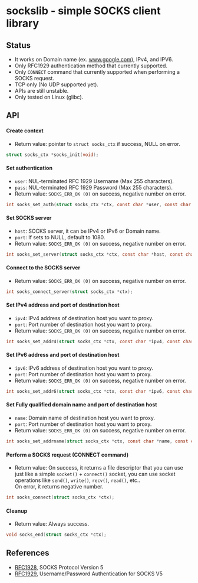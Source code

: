 # sockslib - simple SOCKS client library

## Status

- It works on Domain name (ex. www.google.com), IPv4, and IPV6.
- Only RFC1929 authentication method that currently supported.
- Only `CONNECT` command that currently supported when performing a SOCKS request.
- TCP only (No UDP supported yet).
- APIs are still unstable.
- Only tested on Linux (glibc).

## API

#### Create context
- Return value: pointer to `struct socks_ctx` if success, NULL on error.
```c
struct socks_ctx *socks_init(void);
```

#### Set authentication
- `user`:  NUL-terminated RFC 1929 Username (Max 255 characters).
- `pass`:  NUL-terminated RFC 1929 Password (Max 255 characters).
- Return value: `SOCKS_ERR_OK (0)` on success, negative number on error.
```c
int socks_set_auth(struct socks_ctx *ctx, const char *user, const char *pass);
```

#### Set SOCKS server
- `host`:  SOCKS server, it can be IPv4 or IPv6 or Domain name.
- `port`:  If sets to NULL, default to 1080.
- Return value: `SOCKS_ERR_OK (0)` on success, negative number on error.
```c
int socks_set_server(struct socks_ctx *ctx, const char *host, const char *port);
```

#### Connect to the SOCKS server
- Return value: `SOCKS_ERR_OK (0)` on success, negative number on error.
```c
int socks_connect_server(struct socks_ctx *ctx);
```

#### Set IPv4 address and port of destination host
- `ipv4`:  IPv4 address of destination host you want to proxy.
- `port`:  Port number of destination host you want to proxy.
- Return value: `SOCKS_ERR_OK (0)` on success, negative number on error.
```c
int socks_set_addr4(struct socks_ctx *ctx, const char *ipv4, const char *port);
```

#### Set IPv6 address and port of destination host
- `ipv6`:  IPv6 address of destination host you want to proxy.
- `port`:  Port number of destination host you want to proxy.
- Return value: `SOCKS_ERR_OK (0)` on success, negative number on error.
```c
int socks_set_addr6(struct socks_ctx *ctx, const char *ipv6, const char *port);
```

#### Set Fully qualified domain name and port of destination host
- `name`:  Domain name of destination host you want to proxy.
- `port`:  Port number of destination host you want to proxy.
- Return value: `SOCKS_ERR_OK (0)` on success, negative number on error.
```c
int socks_set_addrname(struct socks_ctx *ctx, const char *name, const char *port);
```

#### Perform a SOCKS request (CONNECT command)
- Return value: On success, it returns a file descriptor that you can use
  just like a simple `socket()` + `connect()` socket, you can use socket operations
  like `send()`, `write()`, `recv()`, `read()`, etc..<br/>
  On error, it returns negative number.
```c
int socks_connect(struct socks_ctx *ctx);
```

#### Cleanup
- Return value: Always success.
```c
void socks_end(struct socks_ctx *ctx);
```


## References
- [RFC1928](https://datatracker.ietf.org/doc/html/rfc1928),  SOCKS Protocol Version 5
- [RFC1929](https://datatracker.ietf.org/doc/html/rfc1929),  Username/Password Authentication for SOCKS V5
